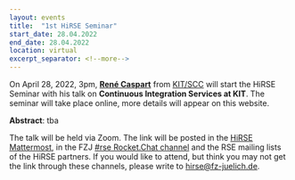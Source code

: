 ```yaml
---
layout: events
title:  "1st HiRSE Seminar"
start_date: 28.04.2022
end_date: 28.04.2022
location: virtual
excerpt_separator: <!--more-->
---
```


On April 28, 2022, 3pm, [**René Caspart**](https://www.scc.kit.edu/personen/12332.php) from [KIT/SCC](https://www.scc.kit.edu/) will start the HiRSE Seminar with his talk on **Continuous Integration Services at KIT**. The seminar will take place online, more details will appear on this website.
<!--more-->

**Abstract**: tba

The talk will be held via Zoom. The link will be posted in the [HiRSE Mattermost](https://mattermost.hzdr.de/hirse), in the FZJ [#rse Rocket.Chat channel](https://chat.fz-juelich.de/channel/rse) and the RSE mailing lists of the HiRSE partners. If you would like to attend, but think you may not get the link through these channels, please write to [hirse@fz-juelich.de](mailto:hirse@fz-juelich.de).